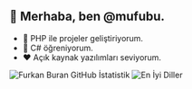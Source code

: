 ## 👋 Merhaba, ben @mufubu.
- 👀 PHP ile projeler geliştiriyorum.
- 🌱 C# öğreniyorum.
- ❤️ Açık kaynak yazılımları seviyorum.

![Furkan Buran GitHub İstatistik](https://github-readme-stats.vercel.app/api?username=mufubu)
![En İyi Diller](https://github-readme-stats.vercel.app/api/top-langs/?username=mufubu&layout=compact)
